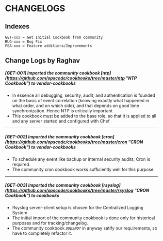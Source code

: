 # CHANGELOGS #

## Indexes ##
```
GET-xxx = Get Initial Cookbook from community
BUG-xxx = Bug Fix
FEA-xxx = Feature additions/Improvements
```

## Change Logs by Raghav ##

##### [GET-001] Imported the community cookbook [ntp] (https://github.com/opscode/cookbooks/tree/master/ntp "NTP Cookbook") to vendor-cookbooks #####

* In essence  all debugging, security, audit, and authentication is founded on the basis of event correlation (knowing exactly what happened in what order, and on which side), and that depends on good time synchronization. Hence NTP is critically important
* This cookbook must be added to the base role, so that it is applied to all and any server started and configured with Chef

---------

##### [GET-002] Imported the community cookbook [cron] (https://github.com/opscode/cookbooks/tree/master/cron "CRON Cookbook") to vendor-cookbooks #####

* To schedule any event like backup or internal security audits, Cron is required.
* The community cron cookbook works sufficiently well for this purpose

--------

##### [GET-003] Imported the community cookbook [rsyslog] (https://github.com/opscode/cookbooks/tree/master/rsyslog "CRON Cookbook") to cookbooks ####

* Rsyslog server-client setup is chosen for the Centralized Logging System
* The initial import of the community cookbook is done only for historical purposes and for tracking/changelog.
* The community cookbook *_`DOESNOT`_* in anyway satify our requirements, so have to completely refactor it.
